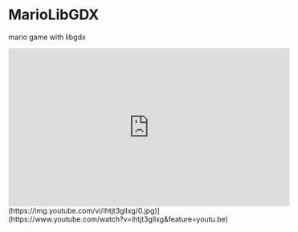 # MarioLibGDX
mario game with libgdx 

<iframe width="560" height="315" src="https://www.youtube.com/watch?v=ihtjt3gllxg" frameborder="0" allowfullscreen></iframe>
(https://img.youtube.com/vi/ihtjt3gllxg/0.jpg)](https://www.youtube.com/watch?v=ihtjt3gllxg&feature=youtu.be)

